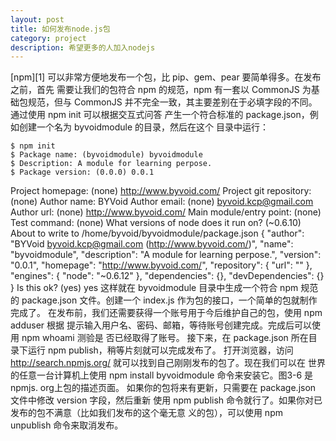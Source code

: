 ```yaml
---
layout: post
title: 如何发布node.js包
category: project
description: 希望更多的人加入nodejs
---
```


[npm][1] 可以非常方便地发布一个包，比 pip、gem、pear 要简单得多。在发布之前，首先
需要让我们的包符合 npm 的规范，npm 有一套以 CommonJS 为基础包规范，但与 CommonJS
并不完全一致，其主要差别在于必填字段的不同。通过使用 npm init 可以根据交互式问答
产生一个符合标准的 package.json，例如创建一个名为 byvoidmodule 的目录，然后在这个
目录中运行：

	$ npm init
	$ Package name: (byvoidmodule) byvoidmodule
	$ Description: A module for learning perpose.
	$ Package version: (0.0.0) 0.0.1
Project homepage: (none) http://www.byvoid.com/
Project git repository: (none)
Author name: BYVoid
Author email: (none) byvoid.kcp@gmail.com
Author url: (none) http://www.byvoid.com/
Main module/entry point: (none)
Test command: (none)
What versions of node does it run on? (~0.6.10)
About to write to /home/byvoid/byvoidmodule/package.json
{
"author": "BYVoid <byvoid.kcp@gmail.com> (http://www.byvoid.com/)",
"name": "byvoidmodule",
"description": "A module for learning perpose.",
"version": "0.0.1",
"homepage": "http://www.byvoid.com/",
"repository": {
"url": ""
},
"engines": {
"node": "~0.6.12"
},
"dependencies": {},
"devDependencies": {}
}
Is this ok? (yes) yes
这样就在 byvoidmodule 目录中生成一个符合 npm 规范的 package.json 文件。创建一个
index.js 作为包的接口，一个简单的包就制作完成了。
	在发布前，我们还需要获得一个账号用于今后维护自己的包，使用 npm adduser 根据
提示输入用户名、密码、邮箱，等待账号创建完成。完成后可以使用 npm whoami 测验是
否已经取得了账号。
	接下来，在 package.json 所在目录下运行 npm publish，稍等片刻就可以完成发布了。
打开浏览器，访问 http://search.npmjs.org/ 就可以找到自己刚刚发布的包了。现在我们可以在
世界的任意一台计算机上使用 npm install byvoidmodule 命令来安装它。图3-6 是npmjs.
org上包的描述页面。
	如果你的包将来有更新，只需要在 package.json 文件中修改 version 字段，然后重新
使用 npm publish 命令就行了。如果你对已发布的包不满意（比如我们发布的这个毫无意
义的包），可以使用 npm unpublish 命令来取消发布。